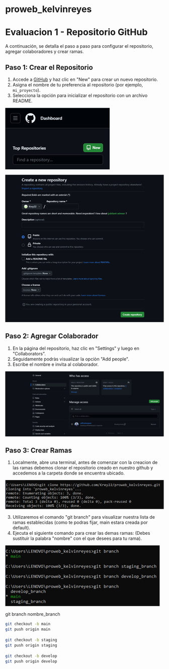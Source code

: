 # proweb_kelvinreyes
# Evaluacion 1 - Repositorio GitHub

A continuación, se detalla el paso a paso para configurar el repositorio, agregar colaboradores y crear ramas.

## Paso 1: Crear el Repositorio

1. Accede a [GitHub](https://github.com/) y haz clic en "New" para crear un nuevo repositorio.
2. Asigna el nombre de tu preferencia al repositorio (por ejemplo, `mi_proyecto`).
3. Selecciona la opción para inicializar el repositorio con un archivo README.

![Crear Repositorio](https://github.com/Krey22/proweb_kelvinreyes/blob/main/%231.png)

![Asignar nombre](https://github.com/Krey22/proweb_kelvinreyes/blob/main/%232.png)

## Paso 2: Agregar Colaborador

1. En la página del repositorio, haz clic en "Settings" y luego en "Collaborators".
2. Seguidamente podràs visualizar la opciòn "Add people".
3. Escribe el nombre e invita al colaborador.

![Agregar Colaborador](https://github.com/Krey22/proweb_kelvinreyes/blob/main/%233.png)

## Paso 3: Crear Ramas

1. Localmente, abre una terminal, antes de comenzar con la creacion de las ramas debemos clonar el repositorio creado en nuestro github y accedemos a la carpeta donde se encuentra ubicado.

![Clonar en la terminal](https://github.com/Krey22/proweb_kelvinreyes/blob/main/%234.png)
   
3. Utilizaremos el comando "git branch" para visualizar nuestra lista de ramas establecidas (como te podras fijar, main estara creada por default).
4. Ejecuta el siguiente comando para crear las demas ramas:
   (Debes sustituir la palabra "nombre" con el que desees para tu rama).

![Visualizar y crear ramas](https://github.com/Krey22/proweb_kelvinreyes/blob/main/%235.png)

git branch nombre_branch


```bash
git checkout -b main
git push origin main

git checkout -b staging
git push origin staging

git checkout -b develop
git push origin develop
